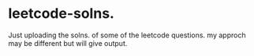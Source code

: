 # leetcode-solns.
Just uploading the solns. of some of the leetcode questions.
my approch may be different but will give output.
